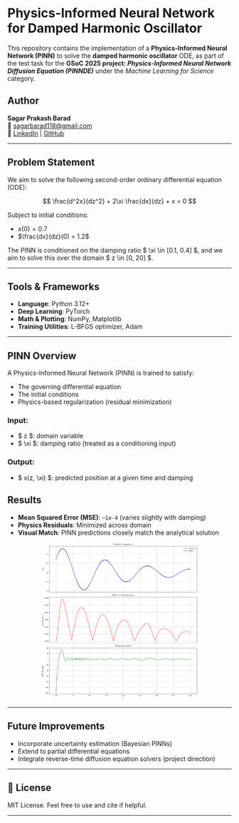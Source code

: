 # Physics-Informed Neural Network for Damped Harmonic Oscillator

This repository contains the implementation of a **Physics-Informed Neural Network (PINN)** to solve the **damped harmonic oscillator** ODE, as part of the test task for the **GSoC 2025 project: _Physics-Informed Neural Network Diffusion Equation (PINNDE)_** under the _Machine Learning for Science_ category.


## Author

**Sagar Prakash Barad**  
📧 [sagarbarad118@gmail.com](mailto:sagarbarad118@gmail.com)  
🔗 [LinkedIn](https://www.linkedin.com/in/sagar-prakash-barad-b6114a201/) | [GitHub](https://github.com/SagarPrakashBarad)

---

## Problem Statement

We aim to solve the following second-order ordinary differential equation (ODE):

$$
\frac{d^2x}{dz^2} + 2\xi \frac{dx}{dz} + x = 0
$$

Subject to initial conditions:
- $x(0) = 0.7$
- $\frac{dx}{dz}(0) = 1.2$

The PINN is conditioned on the damping ratio $ \xi \in [0.1, 0.4] $, and we aim to solve this over the domain $ z \in [0, 20] $.

---

## Tools & Frameworks

- **Language**: Python 3.12+
- **Deep Learning**: PyTorch
- **Math & Plotting**: NumPy, Matplotlib
- **Training Utilities**: L-BFGS optimizer, Adam

---

## PINN Overview

A Physics-Informed Neural Network (PINN) is trained to satisfy:
- The governing differential equation
- The initial conditions
- Physics-based regularization (residual minimization)

### Input:
- $ z $: domain variable
- $ \xi $: damping ratio (treated as a conditioning input)

### Output:
- $ x(z, \xi) $: predicted position at a given time and damping

## Results

- **Mean Squared Error (MSE)**: `~1e-4` (varies slightly with damping)
- **Physics Residuals**: Minimized across domain
- **Visual Match**: PINN predictions closely match the analytical solution

<p align="center">
  <img src="ivp_vs_pinn_solution.png" alt="PINN vs Analytical Solution" width="70%">
</p>

---

## Future Improvements

- Incorporate uncertainty estimation (Bayesian PINNs)
- Extend to partial differential equations
- Integrate reverse-time diffusion equation solvers (project direction)

---

## 📄 License

MIT License. Feel free to use and cite if helpful.

---
